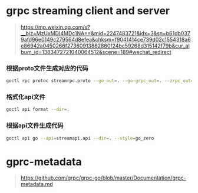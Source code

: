 # grpc streaming client and server

> https://mp.weixin.qq.com/s?__biz=MzUxMDI4MDc1NA==&mid=2247483721&idx=3&sn=b61db0379afd96e0149c279564d8efea&chksm=f9041414ce739d02c1554318a6e86942a0450266f27360913882860f24bc59268d315142f79b&cur_album_id=1383472721040064512&scene=189#wechat_redirect

### 根据proto文件生成对应的代码
```sh
goctl rpc protoc streamrpc.proto --go_out=. --go-grpc_out=. --zrpc_out=. --client=true --style=go_zero
```

### 格式化api文件
```sh
goctl api format --dir=.
```

### 根据api文件生成代码
```sh
goctl api go --api=streamapi.api --dir=. --style=go_zero
```

# gprc-metadata

> https://github.com/grpc/grpc-go/blob/master/Documentation/grpc-metadata.md